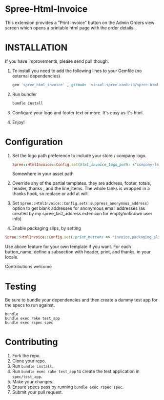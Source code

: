Spree-Html-Invoice
=======

This extension provides a "Print Invoice" button on the Admin Orders view screen which opens a printable html page with the order details.

INSTALLATION
============

If you have improvements, please send pull though.

1. To install you need to add the following lines to your Gemfile (no external dependencies)
    ```ruby
    gem 'spree_html_invoice' , github: 'vinsol-spree-contrib/spree-html-invoice', branch: '3-1-stable'
    ```

2. Run bundler
    ```ruby
    bundle install
    ```

3. Configure your logo and footer text or more. It's easy as it's html.

4. Enjoy!


Configuration
==============

1. Set the logo path preference to include your store / company logo.
    ```ruby
    Spree::HtmlInvoice::Config.set(html_invoice_logo_path: <"company-logo.png">)
    ```
    Somewhere in your asset path

2. Override any of the partial templates. they are address, footer, totals, header, thanks , and the line_items. The whole tanks is wrapped in a thanks hook, so replace or add at will.

3. Set `Spree::HtmlInvoice::Config.set(:suppress_anonymous_address)` option to get blank addresses for anonymous email addresses (as created by my spree_last_address extension for empty/unknown user info)

4. Enable packaging slips, by setting
  ```ruby
  Spree::HtmlInvoice::Config.set(:print_buttons => "invoice,packaging_slip")  #comma separated list
  ```

  Use above feature for your own template if you want. For each button_name, define a subsection with header, print, and thanks, in your locale.

Contributions welcome

Testing
=======

Be sure to bundle your dependencies and then create a dummy test app for the specs to run against.

```shell
bundle
bundle exec rake test_app
bundle exec rspec spec
```

Contributing
=========

1. Fork the repo.
2. Clone your repo.
3. Run `bundle install`.
4. Run `bundle exec rake test_app` to create the test application in `spec/test_app`.
5. Make your changes.
6. Ensure specs pass by running `bundle exec rspec spec`.
7. Submit your pull request.
